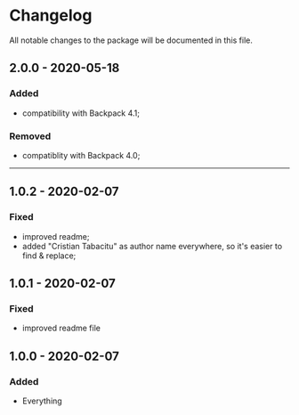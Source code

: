# Changelog

All notable changes to the package will be documented in this file.

## 2.0.0 - 2020-05-18

### Added
- compatibility with Backpack 4.1;

### Removed
- compatiblity with Backpack 4.0;

------------

## 1.0.2 - 2020-02-07

### Fixed
- improved readme;
- added "Cristian Tabacitu" as author name everywhere, so it's easier to find & replace;


## 1.0.1 - 2020-02-07

### Fixed
- improved readme file


## 1.0.0 - 2020-02-07

### Added
- Everything
